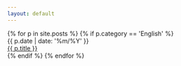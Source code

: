 ```yaml
---
layout: default
---
```


<div class="main-content">
  {% for p in site.posts %}
    {% if p.category == 'English' %}
      <div class="list-item">
        <div class="small-text m-r m-b">
          {{ p.date | date: '%m/%Y' }}
        </div>
        <div class="medium-text"> 
          <a href="{{ p.url }}">{{ p.title }}</a>
        </div>
      </div>
    {% endif %}
  {% endfor %}
</div>

